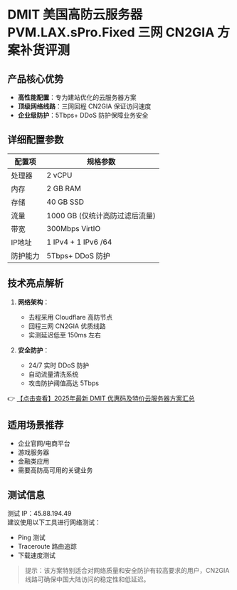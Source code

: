 # DMIT 美国高防云服务器 PVM.LAX.sPro.Fixed 三网 CN2GIA 方案补货评测

## 产品核心优势
- **高性能配置**：专为建站优化的云服务器方案
- **顶级网络线路**：三网回程 CN2GIA 保证访问速度
- **企业级防护**：5Tbps+ DDoS 防护保障业务安全

## 详细配置参数
| 配置项 | 规格参数 |
|--------|----------|
| 处理器 | 2 vCPU |
| 内存 | 2 GB RAM |
| 存储 | 40 GB SSD |
| 流量 | 1000 GB (仅统计高防过滤后流量) |
| 带宽 | 300Mbps VirtIO |
| IP地址 | 1 IPv4 + 1 IPv6 /64 |
| 防护能力 | 5Tbps+ DDoS 防护 |

## 技术亮点解析
1. **网络架构**：
   - 去程采用 Cloudflare 高防节点
   - 回程三网 CN2GIA 优质线路
   - 实测延迟低至 150ms 左右

2. **安全防护**：
   - 24/7 实时 DDoS 防护
   - 自动流量清洗系统
   - 攻击防护阈值高达 5Tbps

👉 [【点击查看】2025年最新 DMIT 优惠码及特价云服务器方案汇总](https://bit.ly/dmit_coupon)

## 适用场景推荐
- 企业官网/电商平台
- 游戏服务器
- 金融类应用
- 需要高防高可用的关键业务

## 测试信息
测试 IP：45.88.194.49  
建议使用以下工具进行网络测试：
- Ping 测试
- Traceroute 路由追踪
- 下载速度测试

> 提示：该方案特别适合对网络质量和安全防护有较高要求的用户，CN2GIA 线路可确保中国大陆访问的稳定性和低延迟。
